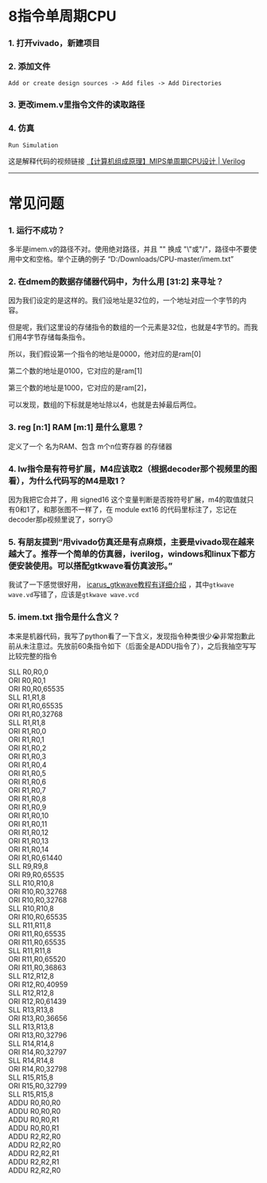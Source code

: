 # 8指令单周期CPU
### 1. 打开vivado，新建项目
### 2. 添加文件
``` 
Add or create design sources -> Add files -> Add Directories
```
### 3. 更改imem.v里指令文件的读取路径
### 4. 仿真
```
Run Simulation 
```
这是解释代码的视频链接 [【计算机组成原理】MIPS单周期CPU设计 | Verilog](https://www.bilibili.com/video/BV1rD4y1D7h9)  <hr/>

# 常见问题
### 1. 运行不成功？
多半是imem.v的路径不对。使用绝对路径，并且 "\" 换成 "\\"或"/"，路径中不要使用中文和空格。举个正确的例子 “D:/Downloads/CPU-master/imem.txt”
### 2. 在dmem的数据存储器代码中，为什么用 [31:2] 来寻址？
因为我们设定的是这样的。我们设地址是32位的，一个地址对应一个字节的内容。

但是呢，我们这里设的存储指令的数组的一个元素是32位，也就是4字节的。而我们用4字节存储每条指令。

所以，我们假设第一个指令的地址是0000，他对应的是ram[0]

第二个数的地址是0100，它对应的是ram[1]

第三个数的地址是1000，它对应的是ram[2]，

可以发现，数组的下标就是地址除以4，也就是去掉最后两位。

### 3. reg [n:1] RAM [m:1] 是什么意思？
定义了一个 名为RAM、包含 m个n位寄存器 的存储器

### 4. lw指令是有符号扩展，M4应该取2（根据decoder那个视频里的图看），为什么代码写的M4是取1？
因为我把它合并了，用 signed16 这个变量判断是否按符号扩展，m4的取值就只有0和1了，和那张图不一样了，在 module ext16 的代码里标注了，忘记在decoder那p视频里说了，sorry😥

### 5. 有朋友提到“用vivado仿真还是有点麻烦，主要是vivado现在越来越大了。推荐一个简单的仿真器，iverilog，windows和linux下都方便安装使用。可以搭配gtkwave看仿真波形。”
我试了一下感觉很好用， [icarus_gtkwave教程有详细介绍](https://brng.dev/blog/technical/tutorial/2019/05/11/icarus_gtkwave/)  ，其中`gtkwave wave.vd`写错了，应该是`gtkwave wave.vcd`
### 5. imem.txt 指令是什么含义？
本来是机器代码，我写了python看了一下含义，发现指令种类很少😭非常抱歉此前从未注意过。先放前60条指令如下（后面全是ADDU指令了），之后我抽空写写比较完整的指令

SLL R0,R0,0 <br/>
ORI R0,R0,1<br/>
ORI R0,R0,65535<br/>
SLL R1,R1,8<br/>
ORI R1,R0,65535<br/>
ORI R1,R0,32768<br/>
SLL R1,R1,8    
ORI R1,R0,0    
ORI R1,R0,1    
ORI R1,R0,2    
ORI R1,R0,3    
ORI R1,R0,4    
ORI R1,R0,5    
ORI R1,R0,6    
ORI R1,R0,7<br/>
ORI R1,R0,8<br/>
ORI R1,R0,9<br/>
ORI R1,R0,10<br/>
ORI R1,R0,11<br/>
ORI R1,R0,12<br/>
ORI R1,R0,13<br/>
ORI R1,R0,14<br/>
ORI R1,R0,61440<br/>
SLL R9,R9,8<br/>
ORI R9,R0,65535<br/>
SLL R10,R10,8<br/>
ORI R10,R0,32768<br/>
ORI R10,R0,32768<br/>
SLL R10,R10,8<br/>
ORI R10,R0,65535<br/>
SLL R11,R11,8<br/>
ORI R11,R0,65535<br/>
ORI R11,R0,65535<br/>
SLL R11,R11,8<br/>
ORI R11,R0,65520<br/>
ORI R11,R0,36863<br/>
SLL R12,R12,8<br/>
ORI R12,R0,40959<br/>
SLL R12,R12,8<br/>
ORI R12,R0,61439<br/>
SLL R13,R13,8<br/>
ORI R13,R0,36656<br/>
SLL R13,R13,8<br/>
ORI R13,R0,32796<br/>
SLL R14,R14,8<br/>
ORI R14,R0,32797<br/>
SLL R14,R14,8<br/>
ORI R14,R0,32798<br/>
SLL R15,R15,8<br/>
ORI R15,R0,32799<br/>
SLL R15,R15,8<br/>
ADDU R0,R0,R0<br/>
ADDU R0,R0,R0<br/>
ADDU R0,R0,R1<br/>
ADDU R0,R0,R1<br/>
ADDU R2,R2,R0<br/>
ADDU R2,R2,R0<br/>
ADDU R2,R2,R1<br/>
ADDU R2,R2,R1<br/>
ADDU R2,R2,R0<br/>
